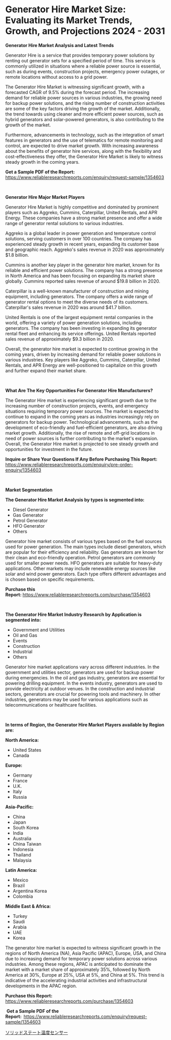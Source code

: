 <p><h1>Generator Hire Market Size: Evaluating its Market Trends, Growth, and Projections 2024 - 2031</h1></p><p><strong>Generator Hire Market Analysis and Latest Trends</strong></p>
<p><p>Generator Hire is a service that provides temporary power solutions by renting out generator sets for a specified period of time. This service is commonly utilized in situations where a reliable power source is essential, such as during events, construction projects, emergency power outages, or remote locations without access to a grid power.</p><p>The Generator Hire Market is witnessing significant growth, with a forecasted CAGR of 9.5% during the forecast period. The increasing demand for reliable power sources in various industries, the growing need for backup power solutions, and the rising number of construction activities are some of the key factors driving the growth of the market. Additionally, the trend towards using cleaner and more efficient power sources, such as hybrid generators and solar-powered generators, is also contributing to the growth of the market.</p><p>Furthermore, advancements in technology, such as the integration of smart features in generators and the use of telematics for remote monitoring and control, are expected to drive market growth. With increasing awareness about the benefits of generator hire services, along with the flexibility and cost-effectiveness they offer, the Generator Hire Market is likely to witness steady growth in the coming years.</p></p>
<p><strong>Get a Sample PDF of the Report:&nbsp;</strong> <a href="https://www.reliableresearchreports.com/enquiry/request-sample/1354603">https://www.reliableresearchreports.com/enquiry/request-sample/1354603</a></p>
<p>&nbsp;</p>
<p><strong>Generator Hire Major Market Players</strong></p>
<p><p>Generator Hire Market is highly competitive and dominated by prominent players such as Aggreko, Cummins, Caterpillar, United Rentals, and APR Energy. These companies have a strong market presence and offer a wide range of generator rental solutions to various industries.</p><p>Aggreko is a global leader in power generation and temperature control solutions, serving customers in over 100 countries. The company has experienced steady growth in recent years, expanding its customer base and geographic reach. Aggreko's sales revenue in 2020 was approximately $1.8 billion.</p><p>Cummins is another key player in the generator hire market, known for its reliable and efficient power solutions. The company has a strong presence in North America and has been focusing on expanding its market share globally. Cummins reported sales revenue of around $19.8 billion in 2020.</p><p>Caterpillar is a well-known manufacturer of construction and mining equipment, including generators. The company offers a wide range of generator rental options to meet the diverse needs of its customers. Caterpillar's sales revenue in 2020 was around $41.7 billion.</p><p>United Rentals is one of the largest equipment rental companies in the world, offering a variety of power generation solutions, including generators. The company has been investing in expanding its generator rental fleet and enhancing its service offerings. United Rentals reported sales revenue of approximately $9.3 billion in 2020.</p><p>Overall, the generator hire market is expected to continue growing in the coming years, driven by increasing demand for reliable power solutions in various industries. Key players like Aggreko, Cummins, Caterpillar, United Rentals, and APR Energy are well-positioned to capitalize on this growth and further expand their market share.</p></p>
<p>&nbsp;</p>
<p><strong>What Are The Key Opportunities For Generator Hire Manufacturers?</strong></p>
<p><p>The Generator Hire market is experiencing significant growth due to the increasing number of construction projects, events, and emergency situations requiring temporary power sources. The market is expected to continue to expand in the coming years as industries increasingly rely on generators for backup power. Technological advancements, such as the development of eco-friendly and fuel-efficient generators, are also driving market growth. Additionally, the rise of remote and off-grid locations in need of power sources is further contributing to the market's expansion. Overall, the Generator Hire market is projected to see steady growth and opportunities for investment in the future.</p></p>
<p><strong>Inquire or Share Your Questions If Any Before Purchasing This Report:</strong> <a href="https://www.reliableresearchreports.com/enquiry/pre-order-enquiry/1354603">https://www.reliableresearchreports.com/enquiry/pre-order-enquiry/1354603</a></p>
<p>&nbsp;</p>
<p><strong>Market Segmentation</strong></p>
<p><strong>The Generator Hire Market Analysis by types is segmented into:</strong></p>
<p><ul><li>Diesel Generator</li><li>Gas Generator</li><li>Petrol Generator</li><li>HFO Generator</li><li>Others</li></ul></p>
<p><p>Generator hire market consists of various types based on the fuel sources used for power generation. The main types include diesel generators, which are popular for their efficiency and reliability. Gas generators are known for their clean and eco-friendly operation. Petrol generators are commonly used for smaller power needs. HFO generators are suitable for heavy-duty applications. Other markets may include renewable energy sources like solar and wind power generators. Each type offers different advantages and is chosen based on specific requirements.</p></p>
<p><strong>Purchase this Report:&nbsp;</strong><a href="https://www.reliableresearchreports.com/purchase/1354603">https://www.reliableresearchreports.com/purchase/1354603</a></p>
<p>&nbsp;</p>
<p><strong>The Generator Hire Market Industry Research by Application is segmented into:</strong></p>
<p><ul><li>Government and Utilities</li><li>Oil and Gas</li><li>Events</li><li>Construction</li><li>Industrial</li><li>Others</li></ul></p>
<p><p>Generator hire market applications vary across different industries. In the government and utilities sector, generators are used for backup power during emergencies. In the oil and gas industry, generators are essential for powering drilling equipment. In the events industry, generators are used to provide electricity at outdoor venues. In the construction and industrial sectors, generators are crucial for powering tools and machinery. In other industries, generators may be used for various applications such as telecommunications or healthcare facilities.</p></p>
<p>&nbsp;</p>
<p><strong>In terms of Region, the Generator Hire Market Players available by Region are:</strong></p>
<p>
    <p> <strong> North America: </strong>
        <ul>
            <li>United States</li>
            <li>Canada</li>
        </ul>
        </p> 
    <p> <strong> Europe: </strong>
        <ul>
            <li>Germany</li>
            <li>France</li>
            <li>U.K.</li>
            <li>Italy</li>
            <li>Russia</li>
        </ul>
        </p> 
    <p> <strong> Asia-Pacific: </strong>
        <ul>
            <li>China</li>
            <li>Japan</li>
            <li>South Korea</li>
            <li>India</li>
            <li>Australia</li>
            <li>China Taiwan</li>
            <li>Indonesia</li>
            <li>Thailand</li>
            <li>Malaysia</li>
        </ul>
        </p> 
    <p> <strong> Latin America: </strong>
        <ul>
            <li>Mexico</li>
            <li>Brazil</li>
            <li>Argentina Korea</li>
            <li>Colombia</li>
        </ul>
        </p> 
    <p> <strong> Middle East & Africa: </strong>
        <ul>
            <li>Turkey</li>
            <li>Saudi</li>
            <li>Arabia</li>
            <li>UAE</li>
            <li>Korea</li>
        </ul>
    </p>
    </p>
<p><p>The generator hire market is expected to witness significant growth in the regions of North America (NA), Asia Pacific (APAC), Europe, USA, and China due to increasing demand for temporary power solutions across various industries. Among these regions, APAC is anticipated to dominate the market with a market share of approximately 35%, followed by North America at 30%, Europe at 25%, USA at 5%, and China at 5%. This trend is indicative of the accelerating industrial activities and infrastructural developments in the APAC region.</p></p>
<p><strong>Purchase this Report: </strong><a href="https://www.reliableresearchreports.com/purchase/1354603">https://www.reliableresearchreports.com/purchase/1354603</a></p>
<p>&nbsp;<strong>Get a Sample PDF of the Report:&nbsp;&nbsp;</strong><a href="https://www.reliableresearchreports.com/enquiry/request-sample/1354603">https://www.reliableresearchreports.com/enquiry/request-sample/1354603</a></p>
<p><strong></strong></p>
<p><p><a href="https://github.com/ksxzwxabcuynh011/Market-Research-Report-List-1/blob/main/112314216478.md">ソリッドステート温度センサー</a></p></p>